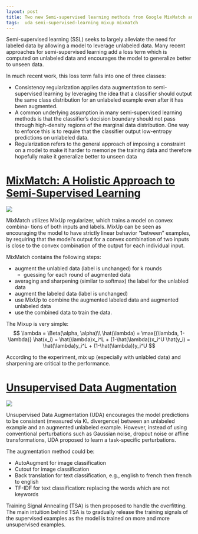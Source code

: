 ```yaml
---
layout: post
title: Two new Semi-supervised learning methods from Google MixMatch and UDA
tags:  uda semi-supervised-learning mixup mixmatch
---
```



Semi-supervised learning (SSL) seeks to largely alleviate the need for labeled data by allowing a model to leverage unlabeled data. Many recent approaches for semi-supervised learning add a loss term which is computed on unlabeled data and encourages the model to generalize better to unseen data. 

In much recent work, this loss term falls into one of three classes:
- Consistency regularization applies data augmentation to semi-supervised learning by leveraging the idea that a classifier should output the same class distribution for an unlabeled example even after it has been augmented.
- A common underlying assumption in many semi-supervised learning methods is that the classifier’s decision boundary should not pass through high-density regions of the marginal data distribution. One way to enforce this is to require that the classifier output low-entropy predictions on unlabeled data.
- Regularization refers to the general approach of imposing a constraint on a model to make it harder to memorize the training data and therefore hopefully make it generalize better to unseen data

# [MixMatch: A Holistic Approach to Semi-Supervised Learning](http://arxiv.org/abs/1905.02249)

![](https://cdn-images-1.medium.com/max/1600/1*i4OfXztihCXgrxR52ZlowQ.png)

MixMatch utilizes MixUp regularizer, which trains a model on convex combina- tions of both inputs and labels. MixUp can be seen as encouraging the model to have strictly linear behavior “between” examples, by requiring that the model’s output for a convex combination of two inputs is close to the convex combination of the output for each individual input.

MixMatch contains the following steps:
- augment the unlabled data (label is unchanged) for k rounds
  - guessing for each round of augmented data
- averaging and sharpening (similar to softmax) the label for the unlabled data
- augment the labeled data (label is unchanged)
- use MixUp to combine the augmented labeled data and augmented unlabeled data
- use the combined data to train the data.

The Mixup is very simple:
$$
\lambda = \Beta(\alpha, \alpha)\\
\hat(\lambda) = \max{(\lambda, 1-\lambda)}
\hat(x_i) = \hat(\lambda)x_i^L + (1-\hat(\lambda))x_i^U 
\hat(y_i) = \hat(\lambda)y_i^L + (1-\hat(\lambda))y_i^U
$$

According to the experiment, mix up (especially with unlabled data) and sharpening are critical to the performance. 

# [Unsupervised Data Augmentation](http://arxiv.org/abs/1904.12848)

![](https://pbs.twimg.com/media/D5XKaLUU8AApgGm.jpg)

Unsupervised Data Augmentation (UDA)  encourages the model predictions to be consistent (measured via KL divergence) between an unlabeled example and an augmented unlabeled example. However, instead of using conventional perturbations such as Gaussian noise, dropout noise or affine transformations, UDA proposed to learn a task-specific perturbations.

The augmentation method could be:
- AutoAugment for image classification
- Cutout for image classification
- Back translation for text classification, e.g., english to french then french to english
- TF-IDF for text classification: replacing the words which are not keywords

Training Signal Annealing (TSA) is then proposed to handle the overfitting. The main intuition behind TSA is to gradually release the training signals of the supervised examples as the model is trained on more and more unsupervised examples.
